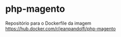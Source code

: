 # php-magento
Repositório para o Dockerfile da imagem https://hub.docker.com/r/jeanpandolfi/php-magento
